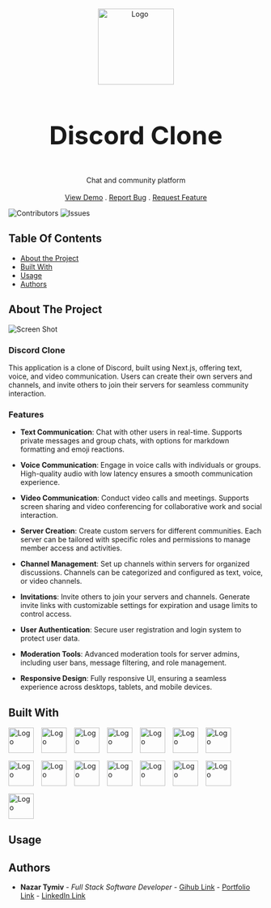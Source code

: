 <br/>
<p align="center">
  <a href="https://nextjs-discord-clone-production-eb6a.up.railway.app/">
    <img src="https://user-images.githubusercontent.com/99184393/202888401-e3d28b8c-0c58-4951-880f-869ef4fc711f.png" alt="Logo" width="150">
  </a>

  <h3 align="center" style="font-size: 50px;">Discord Clone</h3>

  <p align="center">
    Chat and community platform
    <br/>
    <br/>
    <a href="https://nextjs-discord-clone-production-eb6a.up.railway.app/">View Demo</a>
    .
    <a href="https://github.com/NazarTymiv/nextjs-discord-clone/issues">Report Bug</a>
    .
    <a href="https://github.com/NazarTymiv/nextjs-discord-clone/issues">Request Feature</a>
  </p>
</p>

![Contributors](https://img.shields.io/github/contributors/NazarTymiv/nextjs-discord-clone?color=dark-green) ![Issues](https://img.shields.io/github/issues/NazarTymiv/nextjs-discord-clone)

## Table Of Contents

- [About the Project](#about-the-project)
- [Built With](#built-with)
- [Usage](#usage)
- [Authors](#authors)

## About The Project

![Screen Shot]()

### Discord Clone

This application is a clone of Discord, built using Next.js, offering text, voice, and video communication. Users can create their own servers and channels, and invite others to join their servers for seamless community interaction.

### Features

- **Text Communication**: Chat with other users in real-time. Supports private messages and group chats, with options for markdown formatting and emoji reactions.

- **Voice Communication**: Engage in voice calls with individuals or groups. High-quality audio with low latency ensures a smooth communication experience.

- **Video Communication**: Conduct video calls and meetings. Supports screen sharing and video conferencing for collaborative work and social interaction.

- **Server Creation**: Create custom servers for different communities. Each server can be tailored with specific roles and permissions to manage member access and activities.

- **Channel Management**: Set up channels within servers for organized discussions. Channels can be categorized and configured as text, voice, or video channels.

- **Invitations**: Invite others to join your servers and channels. Generate invite links with customizable settings for expiration and usage limits to control access.

- **User Authentication**: Secure user registration and login system to protect user data.

- **Moderation Tools**: Advanced moderation tools for server admins, including user bans, message filtering, and role management.

- **Responsive Design**: Fully responsive UI, ensuring a seamless experience across desktops, tablets, and mobile devices.

## Built With

<div style="display: flex; flex-wrap: wrap; gap: 15px 0;">
  <a href="https://nextjs.org/" style="margin-right: 15px;">
      <img src="https://assets.vercel.com/image/upload/v1662130559/nextjs/Icon_light_background.png" alt="Logo" width="50">
  </a>

  <a href="https://clerk.com/" style="margin-right: 15px;">
      <img src="https://camo.githubusercontent.com/3b900b4e92e96c14c9e00818d9bd3a97d8b9de9344be4f5455113ac3f85eced8/68747470733a2f2f696d616765732e636c65726b2e636f6d2f7374617469632f6c6f676f2d6c696768742d6d6f64652d343030783430302e706e67" alt="Logo" width="50">
  </a>

  <a href="https://livekit.io/" style="margin-right: 15px;">
      <img src="https://avatars.githubusercontent.com/u/69438833?s=200&v=4" alt="Logo" width="50">
  </a>

  <a href="https://www.prisma.io/" style="margin-right: 15px;">
      <img src="https://avatars.githubusercontent.com/u/17219288?v=4" alt="Logo" width="50">
  </a>

  <a href="https://www.radix-ui.com/" style="margin-right: 15px;">
      <img src="https://avatars.githubusercontent.com/u/75042455?s=280&v=4" alt="Logo" width="50">
  </a>

  <a href="https://ui.shadcn.com/" style="margin-right: 15px;">
      <img src="https://avatars.githubusercontent.com/u/139895814?s=200&v=4" alt="Logo" width="50">
  </a>

  <a href="https://uploadthing.com/" style="margin-right: 15px;">
      <img src="https://uploadthing.com/favicon.ico" alt="Logo" width="50">
  </a>

  <a href="https://axios-http.com/" style="margin-right: 15px;">
      <img src="https://user-images.githubusercontent.com/8939680/57233882-20344080-6fe5-11e9-9086-d20a955bed59.png" alt="Logo" width="50">
  </a>

  <a href="https://lucide.dev/" style="margin-right: 15px;">
      <img src="https://avatars.githubusercontent.com/u/66879934?v=4" alt="Logo" width="50">
  </a>

  <a href="https://react.dev/" style="margin-right: 15px;">
      <img src="https://upload.wikimedia.org/wikipedia/commons/thumb/a/a7/React-icon.svg/2300px-React-icon.svg.png" alt="Logo" width="50">
  </a>

  <a href="https://socket.io/" style="margin-right: 15px;">
      <img src="https://upload.wikimedia.org/wikipedia/commons/thumb/9/96/Socket-io.svg/1200px-Socket-io.svg.png" alt="Logo" width="50">
  </a>

  <a href="https://tailwindcss.com/" style="margin-right: 15px;">
      <img src="https://camo.githubusercontent.com/6f4ab0fae3bdfea4562f5ae8d4eb89b550cf6266410a3a72548dcfe8ea3da213/68747470733a2f2f627261646c632e67616c6c65727963646e2e76736173736574732e696f2f657874656e73696f6e732f627261646c632f7673636f64652d7461696c77696e646373732f302e322e302f313535383034303536333634392f4d6963726f736f66742e56697375616c53747564696f2e53657276696365732e49636f6e732e44656661756c74" alt="Logo" width="50">
  </a>

  <a href="https://www.typescriptlang.org/" style="margin-right: 15px;">
      <img src="https://encrypted-tbn0.gstatic.com/images?q=tbn:ANd9GcSdfxntZ0vmcqyullYII8bo2ALC1Nkp-jcB8S31XG-d2g&s" alt="Logo" width="50">
  </a>

  <a href="https://www.cockroachlabs.com/" style="margin-right: 15px;">
      <img src="https://avatars.githubusercontent.com/u/10891225?s=280&v=4" alt="Logo" width="50">
  </a>

  <a href="https://www.postgresql.org/" style="margin-right: 15px;">
      <img src="https://upload.wikimedia.org/wikipedia/commons/thumb/2/29/Postgresql_elephant.svg/993px-Postgresql_elephant.svg.png" alt="Logo" width="50">
  </a>
</div>

## Usage

## Authors

- **Nazar Tymiv** - _Full Stack Software Developer_ - [Gihub Link](https://github.com/NazarTymiv) - [Portfolio Link](https://nazar-tymiv.netlify.app/) - [LinkedIn Link](https://www.linkedin.com/in/nazar-tymiv/)
